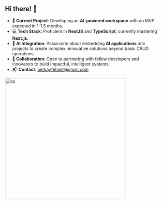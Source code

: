 ## Hi there! 👋

- 🚀 **Current Project**: Developing an **AI-powered workspace** with an MVP expected in 1-1.5 months.
- 💻 **Tech Stack**: Proficient in **NestJS** and **TypeScript**; currently mastering **Next.js**.
- 🤖 **AI Integration**: Passionate about embedding **AI applications** into projects to create complex, innovative solutions beyond basic CRUD operations.
- 🤝 **Collaboration**: Open to partnering with fellow developers and innovators to build impactful, intelligent systems.
- 📬 **Contact**: berkayfehmit@gmail.com

<img src="https://github.com/user-attachments/assets/8648cc44-1e5d-4eba-92dd-2b3afa31ef5d" alt="xx" width="400">





<!--
**Berkayft/berkayft** is a ✨ _special_ ✨ repository because its `README.md` (this file) appears on your GitHub profile.

Here are some ideas to get you started:


-->
